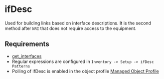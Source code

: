 # ifDesc

Used for building links based on interface descriptions. It is the second method after `NRI` that does not require access to the equipment.

## Requirements

* [get_interfaces](../scripts-reference/get_interfaces.md)
* Regular expressions are configured in `Inventory -> Setup -> ifDesc Patterns`
* Polling of ifDesc is enabled in the object profile [Managed Object Profile](../concepts/managed-object-profile/index.md#Box(Full_Scan))
